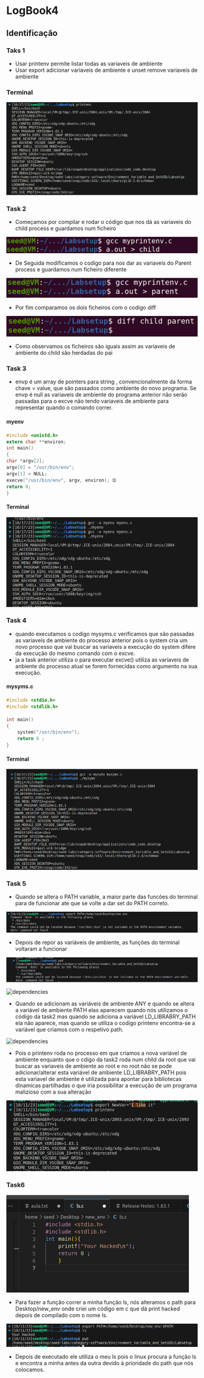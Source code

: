 # LogBook4

## Identificação
### Taks 1

- Usar printenv permite listar todas as variaveis de ambiente
- Usar export adicionar variaveis de ambiente e unset remove variaveis de ambiente
### **Terminal**
![terminal_of_print_env](/Images/printenv.png)

### Task 2
- Começamos por compilar e rodar o código que nos dá as variaveis do child process e guardamos num ficheiro

![dependencies](/Images/week4-task2-0.png)

- De Seguida modificamos o codigo para nos dar as variaveis do Parent process e guardamos num ficheiro diferente

![dependencies](/Images/week4-task2-1.png)

- Por fim comparamos os dois ficheiros com o codigo diff

![dependencies](/Images/week4-task2-2.png)

- Como observamos os ficheiros são iguais assim as variaveis de ambiente do child são herdadas do pai

### Task 3

- envp é um array de pointers para string , convencionalmente da forma chave = value, que são passados como ambiente do novo programa. Se envp é null as variaveis de ambiente do programa anterior não serão passadas para o excve não tendo variaveis de ambiente para representar quando o comando correr.
#### **myenv**
```c
#include <unistd.h>
extern char **environ;
int main()
{
char *argv[2];
argv[0] = "/usr/bin/env";
argv[1] = NULL;
execve("/usr/bin/env", argv, environ); ➀
return 0;
}
```

#### **Terminal**
![diferences_of_execev](/Images/diference_from_execev.png)
### Task 4

- quando executamos o codigo mysyms.c verificamos que são passadas as variaveis de ambiente do processo anterior pois o system cria um novo processo que vai buscar as variaveis a execução do system difere da execução do mesmo comando com o excve.
- ja a task anterior utiliza o para executar excve() utiliza as variaveis de anbiente do processo atual se forem fornecidas como argumento na sua execução.
#### **mysyms.c**
```c
#include <stdio.h>
#include <stdlib.h>

int main()
{
    system("/usr/bin/env");
    return 0 ;
}

```
#### **Terminal**
![dependencies](/Images/terminal_mysysms.png)



### Task 5 

-  Quando se altera o PATH variable, a maior parte das funcões do terminal para de funcionar ate que se volte a dar set do PATH correto.

![dependencies](/Images/print1.png)


- Depois de repor as variáveis de ambiente, as funções do terminal 
voltaram a funcionar


![dependencies](/Images/print2.png)

![dependencies](/Images/Captura_de_ecrã_2023-10-11_232522.png)

-   Quando se adicionam as variáveis de ambiente ANY e quando se altera a variável de ambiente PATH elas aparecem quando nós utilizamos o código da task2 mas quando se adiciona a variável LD_LIBRABRY_PATH ela não aparece, mas quando se utiliza o codigo printenv encontra-se a variável que criamos com o respetivo path. 


![dependencies](/Images/Captura_de_ecrã_2023-10-11_232303.png)

- Pois o printenv roda no processo em que criamos a nova variável de ambiente enquanto que o cdigo da task2 roda num child da root que vai buscar as variaveis de ambiente ao root e no root não se pode adicionar/alterar esta variável de ambiente LD_LIBRABRY_PATH pois esta variavel de ambiente é utilizada para apontar para bibliotecas dinamicas partilhadas o que iria possibilitar a execução de um programa malizioso com a sua alteração

![dependencies](/Images/print3.png)


### Task6

![dependencies](/Images/print4.png)

- Para fazer a função correr a minha função ls, nós alteramos o path para Desktop/new_env onde criei um código em c que dá print hacked depois de compilado com o nome ls.

![dependencies](/Images/print5.png)

- Depois de executado ele utiliza o meu ls pois o linux procura a função ls e encontra a minha antes da outra devido à prioridade do path que nós colocamos.



